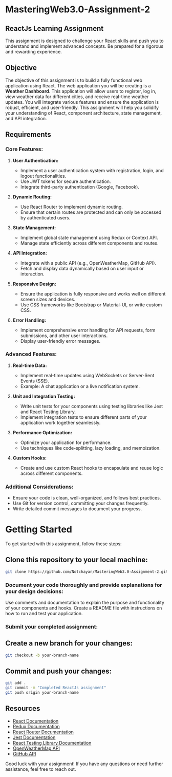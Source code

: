 # MasteringWeb3.0-Assignment-2
## ReactJs Learning Assignment

 This assignment is designed to challenge your React skills and push you to understand and implement advanced concepts. Be prepared for a rigorous and rewarding experience.

## Objective

The objective of this assignment is to build a fully functional web application using React. The web application you will be creating is a **Weather Dashboard**. This application will allow users to register, log in, view weather data for different cities, and receive real-time weather updates. You will integrate various features and ensure the application is robust, efficient, and user-friendly. This assignment will help you solidify your understanding of React, component architecture, state management, and API integration.

## Requirements

### Core Features:
1. **User Authentication:**
   - Implement a user authentication system with registration, login, and logout functionalities.
   - Use JWT tokens for secure authentication.
   - Integrate third-party authentication (Google, Facebook).

2. **Dynamic Routing:**
   - Use React Router to implement dynamic routing.
   - Ensure that certain routes are protected and can only be accessed by authenticated users.

3. **State Management:**
   - Implement global state management using Redux or Context API.
   - Manage state efficiently across different components and routes.

4. **API Integration:**
   - Integrate with a public API (e.g., OpenWeatherMap, GitHub API).
   - Fetch and display data dynamically based on user input or interaction.

5. **Responsive Design:**
   - Ensure the application is fully responsive and works well on different screen sizes and devices.
   - Use CSS frameworks like Bootstrap or Material-UI, or write custom CSS.

6. **Error Handling:**
   - Implement comprehensive error handling for API requests, form submissions, and other user interactions.
   - Display user-friendly error messages.

### Advanced Features:
1. **Real-time Data:**
   - Implement real-time updates using WebSockets or Server-Sent Events (SSE).
   - Example: A chat application or a live notification system.

2. **Unit and Integration Testing:**
   - Write unit tests for your components using testing libraries like Jest and React Testing Library.
   - Implement integration tests to ensure different parts of your application work together seamlessly.

3. **Performance Optimization:**
   - Optimize your application for performance.
   - Use techniques like code-splitting, lazy loading, and memoization.

4. **Custom Hooks:**
   - Create and use custom React hooks to encapsulate and reuse logic across different components.

### Additional Considerations:
- Ensure your code is clean, well-organized, and follows best practices.
- Use Git for version control, committing your changes frequently.
- Write detailed commit messages to document your progress.

# Getting Started

To get started with this assignment, follow these steps:

## Clone this repository to your local machine:

```bash
git clone https://github.com/Notchayan/MasteringWeb3.0-Assignment-2.git
```
### Document your code thoroughly and provide explanations for your design decisions:
Use comments and documentation to explain the purpose and functionality of your components and hooks.
Create a README file with instructions on how to run and test your application.

### Submit your completed assignment: 
## Create a new branch for your changes:
```bash
git checkout -b your-branch-name
```
## Commit and push your changes:
```bash
git add .
git commit -m "Completed ReactJs assignment"
git push origin your-branch-name
```
## Resources

- [React Documentation](https://reactjs.org/docs/getting-started.html)
- [Redux Documentation](https://redux.js.org/introduction/getting-started)
- [React Router Documentation](https://reactrouter.com/web/guides/quick-start)
- [Jest Documentation](https://jestjs.io/docs/getting-started)
- [React Testing Library Documentation](https://testing-library.com/docs/react-testing-library/intro)
- [OpenWeatherMap API](https://openweathermap.org/api)
- [GitHub API](https://docs.github.com/en/rest)

Good luck with your assignment! If you have any questions or need further assistance, feel free to reach out.
